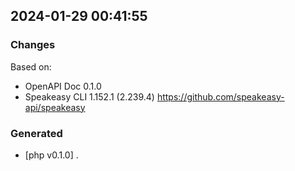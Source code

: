 

## 2024-01-29 00:41:55
### Changes
Based on:
- OpenAPI Doc 0.1.0 
- Speakeasy CLI 1.152.1 (2.239.4) https://github.com/speakeasy-api/speakeasy
### Generated
- [php v0.1.0] .